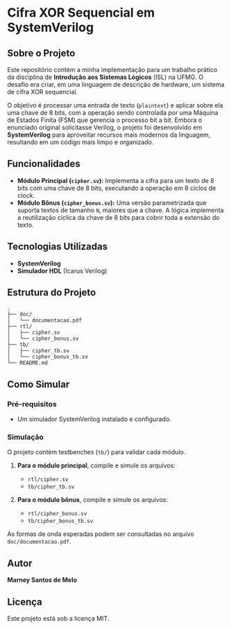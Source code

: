# Cifra XOR Sequencial em SystemVerilog

## Sobre o Projeto

Este repositório contém a minha implementação para um trabalho prático da disciplina de **Introdução aos Sistemas Lógicos** (ISL) na UFMG. O desafio era criar, em uma linguagem de descrição de hardware, um sistema de cifra XOR sequencial.

O objetivo é processar uma entrada de texto (`plaintext`) e aplicar sobre ela uma chave de 8 bits, com a operação sendo controlada por uma Máquina de Estados Finita (FSM) que gerencia o processo bit a bit. Embora o enunciado original solicitasse Verilog, o projeto foi desenvolvido em **SystemVerilog** para aproveitar recursos mais modernos da linguagem, resultando em um código mais limpo e organizado.

## Funcionalidades

* **Módulo Principal (`cipher.sv`):** Implementa a cifra para um texto de 8 bits com uma chave de 8 bits, executando a operação em 8 ciclos de clock.
* **Módulo Bônus (`cipher_bonus.sv`):** Uma versão parametrizada que suporta textos de tamanho `N`, maiores que a chave. A lógica implementa a reutilização cíclica da chave de 8 bits para cobrir toda a extensão do texto.

## Tecnologias Utilizadas

* **SystemVerilog**
* **Simulador HDL** (Icarus Verilog)

## Estrutura do Projeto

```
.
├── doc/
│   └── documentacao.pdf
├── rtl/
│   ├── cipher.sv
│   └── cipher_bonus.sv
├── tb/
│   ├── cipher_tb.sv
│   └── cipher_bonus_tb.sv
└── README.md
```

## Como Simular

### Pré-requisitos

* Um simulador SystemVerilog instalado e configurado.

### Simulação

O projeto contém testbenches (`tb/`) para validar cada módulo.

1.  **Para o módulo principal**, compile e simule os arquivos:
    * `rtl/cipher.sv`
    * `tb/cipher_tb.sv`

2.  **Para o módulo bônus**, compile e simule os arquivos:
    * `rtl/cipher_bonus.sv`
    * `tb/cipher_bonus_tb.sv`

As formas de onda esperadas podem ser consultadas no arquivo `doc/documentacao.pdf`.

## Autor

**Marney Santos de Melo**

## Licença

Este projeto está sob a licença MIT.